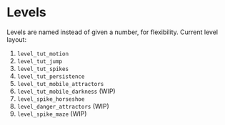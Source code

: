 # Levels

Levels are named instead of given a number, for flexibility. Current level layout:

1. `level_tut_motion`
2. `level_tut_jump`
3. `level_tut_spikes`
4. `level_tut_persistence`
5. `level_tut_mobile_attractors`
6. `level_tut_mobile_darkness` (WIP)
7. `level_spike_horseshoe`
8. `level_danger_attractors` (WIP)
9. `level_spike_maze` (WIP)
